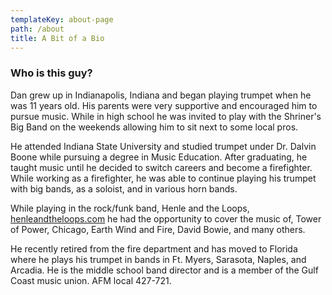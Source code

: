 ```yaml
---
templateKey: about-page
path: /about
title: A Bit of a Bio
---
```

### Who is this guy?

Dan grew up in Indianapolis, Indiana and began playing trumpet when he was 11 years old.  His parents were very supportive and encouraged him to pursue music.  While in high school he was invited to play with the Shriner's Big Band on the weekends allowing him to sit next to some local pros.

He attended Indiana State University and studied trumpet under Dr. Dalvin Boone while pursuing a degree in Music Education.  After graduating, he taught music until he decided to switch careers and become a firefighter.  While working as a firefighter, he was able to continue playing his trumpet with big bands, as a soloist, and in various horn bands.

While playing in the rock/funk band, Henle and the Loops, [henleandtheloops.com](http://www.henleandtheloops.com/) he had the opportunity to cover the music of, Tower of Power, Chicago, Earth Wind and Fire, David Bowie, and many others.

He recently retired from the fire department and has moved to Florida where he plays his trumpet in bands in Ft. Myers, Sarasota, Naples, and Arcadia.  He is the middle school band director and is a member of the Gulf Coast music union. AFM local 427-721.
